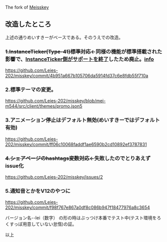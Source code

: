 The fork of [Meisskey](https://github.com/mei23/misskey)

## 改造したところ

上述の通りめいすきーがベースである。そのうえでの改造。

### ~~1.InstanceTicker(Type-41)標準対応~~←同様の機能が標準搭載された影響で、[InstanceTicker側がサポートを終了](https://mk.lei202.com/notes/71758206ef70147724f6b8cb)したため廃止。[info](https://mk.lei202.com/notes/7175737e16f886fb7e75a111)

https://github.com/Leies-202/misskey/commit/4b951a667b105706da5914fd37c6e8fdb55f710a

### 2.標準テーマの変更。

https://github.com/Leies-202/misskey/blob/mei-m544/src/client/themes/promo.json5

### 3.アニメーション停止はデフォルト無効(めいすきーではデフォルト有効)

https://github.com/Leies-202/misskey/commit/ff06c10068faddf1ae6590b2cd10892ef3787831

### ~~4.シェアページのhashtags変数対応~~←失敗したのでとりあえずissue化

https://github.com/Leies-202/misskey/issues/2

### 5.通知音とかをV12のやつに

https://github.com/Leies-202/misskey/commit/f98f767e867a0df8c086b947f18477976a8c3654

バージョン名--lei（数字） の形の時はぶっつけ本番でテスト中(テスト環境をろくすっぽ用意していない怠惰)の証。

以上
